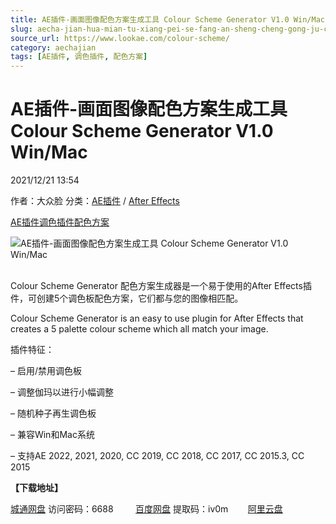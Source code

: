 ```yaml
---
title: AE插件-画面图像配色方案生成工具 Colour Scheme Generator V1.0 Win/Mac
slug: aecha-jian-hua-mian-tu-xiang-pei-se-fang-an-sheng-cheng-gong-ju-colour-scheme-generator-v1-0-win-mac
source_url: https://www.lookae.com/colour-scheme/
category: aechajian
tags: [AE插件, 调色插件, 配色方案]
---
```

# AE插件-画面图像配色方案生成工具 Colour Scheme Generator V1.0 Win/Mac

2021/12/21 13:54

作者：大众脸
分类：[AE插件](https://www.lookae.com/after-effects/aechajian/) / [After Effects](https://www.lookae.com/after-effects/)

[AE插件](https://www.lookae.com/tag/ae%e6%8f%92%e4%bb%b6/)[调色插件](https://www.lookae.com/tag/%e8%b0%83%e8%89%b2%e6%8f%92%e4%bb%b6/)[配色方案](https://www.lookae.com/tag/%e9%85%8d%e8%89%b2%e6%96%b9%e6%a1%88/)

![AE插件-画面图像配色方案生成工具 Colour Scheme Generator V1.0 Win/Mac](https://www.lookae.com/wp-content/uploads/2021/12/Colour-Scheme-Generator-.jpg "AE插件-画面图像配色方案生成工具 Colour Scheme Generator V1.0 Win/Mac-LookAE.com")  
[﻿﻿﻿](https://cloud.video.taobao.com//play/u/705956171/p/1/e/6/t/1/341880693592.mp4)

Colour Scheme Generator 配色方案生成器是一个易于使用的After Effects插件，可创建5个调色板配色方案，它们都与您的图像相匹配。

Colour Scheme Generator is an easy to use plugin for After Effects that creates a 5 palette colour scheme which all match your image.

插件特征：

– 启用/禁用调色板

– 调整伽玛以进行小幅调整

– 随机种子再生调色板

– 兼容Win和Mac系统

– 支持AE 2022, 2021, 2020, CC 2019, CC 2018, CC 2017, CC 2015.3, CC 2015

**【下载地址】**

[城通网盘](https://url62.ctfile.com/f/680462-529910382-186002) 访问密码：6688         [百度网盘](https://pan.baidu.com/s/11cwJSCX71INRQorOgERTOg) 提取码：iv0m        [阿里云盘](https://www.aliyundrive.com/s/95B5VxiDdwQ)
